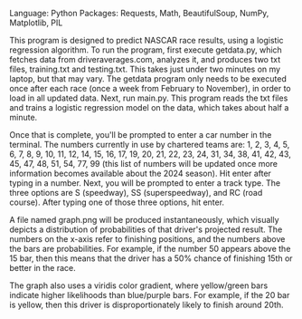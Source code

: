 Language: Python
Packages: Requests, Math, BeautifulSoup, NumPy, Matplotlib, PIL

This program is designed to predict NASCAR race results, using a logistic regression algorithm. To run the program, first execute getdata.py, which fetches data from driveraverages.com, analyzes it, and produces two txt files, training.txt and testing.txt. This takes just under two minutes on my laptop, but that may vary. The getdata program only needs to be executed once after each race (once a week from February to November), in order to load in all updated data. Next, run main.py. This program reads the txt files and trains a logistic regression model on the data, which takes about half a minute. 

Once that is complete, you'll be prompted to enter a car number in the terminal. The numbers currently in use by chartered teams are: 1, 2, 3, 4, 5, 6, 7, 8, 9, 10, 11, 12, 14, 15, 16, 17, 19, 20, 21, 22, 23, 24, 31, 34, 38, 41, 42, 43, 45, 47, 48, 51, 54, 77, 99 (this list of numbers will be updated once more information becomes available about the 2024 season). Hit enter after typing in a number. Next, you will be prompted to enter a track type. The three options are S (speedway), SS (superspeedway), and RC (road course). After typing one of those three options, hit enter. 

A file named graph.png will be produced instantaneously, which visually depicts a distribution of probabilities of that driver's projected result. The numbers on the x-axis refer to finishing positions, and the numbers above the bars are probabilities. For example, if the number 50 appears above the 15 bar, then this means that the driver has a 50% chance of finishing 15th or better in the race. 

The graph also uses a viridis color gradient, where yellow/green bars indicate higher likelihoods than blue/purple bars. For example, if the 20 bar is yellow, then this driver is disproportionately likely to finish around 20th. 

